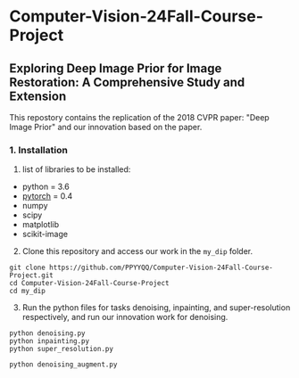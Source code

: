 # Computer-Vision-24Fall-Course-Project

## Exploring Deep Image Prior for Image Restoration: A  Comprehensive Study and Extension

This repostory contains the replication of the 2018 CVPR paper: "Deep Image Prior" and our innovation based on the paper. 

### 1. Installation
1. list of libraries to be installed: 
- python = 3.6
- [pytorch](http://pytorch.org/) = 0.4
- numpy
- scipy
- matplotlib
- scikit-image

2. Clone this repository and access our work in the ```my_dip``` folder.
```
git clone https://github.com/PPYYQQ/Computer-Vision-24Fall-Course-Project.git
cd Computer-Vision-24Fall-Course-Project
cd my_dip
```

3. Run the python files for tasks denoising, inpainting, and super-resolution respectively, and run our innovation work for denoising.
```
python denoising.py
python inpainting.py
python super_resolution.py

python denoising_augment.py
```
